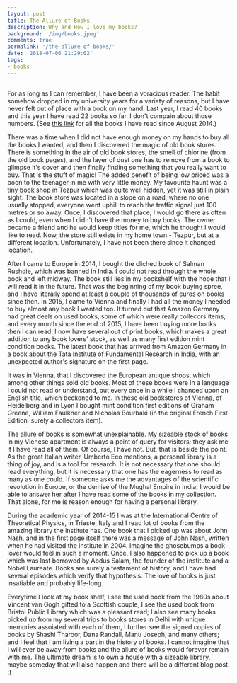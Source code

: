 ```yaml
---
layout: post
title: The Allure of Books
description: Why and How I love my books?
background: '/img/books.jpeg'
comments: true
permalink: '/the-allure-of-books/'
date: '2018-07-06 21:29:02'
tags:
- books
---
```


##

For as long as I can remember, I have been a voracious reader. The habit somehow dropped in my university years for a variety of reasons, but I have never felt out of place with a book on my hand. Last year, I read 40 books and this year I have read 22 books so far. I don't compain about those numbers. (See [this link](https://manjilsaikia.in/books/) for all the books I have read since August 2014.)

There was a time when I did not have enough money on my hands to buy all the books I wanted, and then I discovered the magic of old book stores. There is something in the air of old book stores, the smell of chlorine (from the old book pages), and the layer of dust one has to remove from a book to glimpse it's cover and then finally finding something that you really want to buy. That is the stuff of magic! The added benefit of being low priced was a boon to the teenager in me with very little money. My favourite haunt was a tiny book shop in Tezpur which was quite well hidden, yet it was still in plain sight. The book store was located in a slope on a road, where no one usually stopped, everyone went uphill to reach the traffic signal just 100 metres or so away. Once, I discovered that place, I would go there as often as I could, even when I didn't have the money to buy books. The owner became a friend and he would keep titles for me, which he thought I would like to read. Now, the store still exists in my home town - Tezpur, but at a different location. Unfortunately, I have not been there since it changed location. 

After I came to Europe in 2014, I bought the cliched book of Salman Rushdie, which was banned in India. I could not read through the whole book and left midway. The book still lies in my bookshelf with the hope that I will read it in the future. That was the beginning of my book buying spree, and I have literally spend at least a couple of thousands of euros on books since then. In 2015, I came to Vienna and finally I had all the money I needed to buy almost any book I wanted too. It turned out that Amazon Germany had great deals on used books, some of which were really collecors items, and every month since the end of 2015, I have been buying more books then I can read. I now have several out of print books, which makes a great addition to any book lovers' stock, as well as many first edition mint condition books. The latest book that has arrived from Amazon Germany in a book about the Tata Institute of Fundamental Research in India, with an unexpected author's signature on the first page.

It was in Vienna, that I discovered the European antique shops, which among other things sold old books. Most of these books were in a language I could not read or understand, but every once in a while I chanced upon an English title, which beckoned to me. In these old bookstores of Vienna, of Heidelberg and in Lyon I bought mint condition first editions of Graham Greene, William Faulkner and Nicholas Bourbaki (in the original French First Edition, surely a collectors item).

The allure of books is somewhat unexplainable. My sizeable stock of books in my Vienese apartment is always a point of query for visitors; they ask me if I have read all of them. Of course, I have not. But, that is beside the point. As the great Italian writer, Umberto Eco mentions, a personal library is a thing of joy, and is a tool for research. It is not necessary that one should read everything, but it is necessary that one has the eagerness to read as many as one could. If someone asks me the advantages of the scientific revolution in Europe, or the demise of the Mughal Empire in India; I would be able to answer her after I have read some of the books in my collection. That alone, for me is reason enough for having a personal library.

During the academic year of 2014-15 I was at the International Centre of Theoretical Physics, in Trieste, Italy and I read lot of books from the amazing library the institute has. One book that I picked up was about John Nash, and in the first page itself there was a message of John Nash, written when he had visited the institute in 2004. Imagine the ghosebumps a book lover would feel in such a moment. Once, I also happened to pick up a book which was last borrowed by Abdus Salam, the founder of the institute and a Nobel Laureate. Books are surely a testament of history, and I have had several episodes which verify that hypothesis. The love of books is just insatiable and probably life-long.

Everytime I look at my book shelf, I see the used book from the 1980s about Vincent van Gogh gifted to a Scottish couple, I see the used book from Bristol Public Library which was a pleasant read; I also see many books picked up from my several trips to books stores in Delhi with unique memories assoiated with each of them, I further see the signed copies of books by Shashi Tharoor, Dana Randall, Manu Joseph, and many others; and I feel that I am living a part in the history of books. I cannot imagine that I will ever be away from books and the allure of books would forever remain with me. The ultimate dream is to own a house with a sizeable library, maybe someday that will also happen and there will be a different blog post. :)



